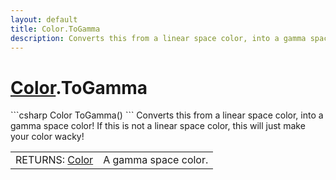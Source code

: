 ```yaml
---
layout: default
title: Color.ToGamma
description: Converts this from a linear space color, into a gamma space color! If this is not a linear space color, this will just make your color wacky!
---
```

# [Color]({{site.url}}/Pages/StereoKit/Color.html).ToGamma

<div class='signature' markdown='1'>
```csharp
Color ToGamma()
```
Converts this from a linear space color, into a gamma
space color! If this is not a linear space color, this will just
make your color wacky!
</div>

|  |  |
|--|--|
|RETURNS: [Color]({{site.url}}/Pages/StereoKit/Color.html)|A gamma space color.|




